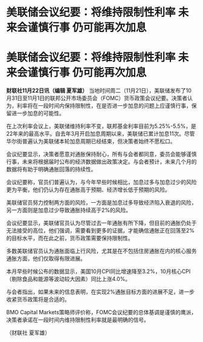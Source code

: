 # 美联储会议纪要：将维持限制性利率 未来会谨慎行事 仍可能再次加息

# 美联储会议纪要：将维持限制性利率 未来会谨慎行事 仍可能再次加息

**财联社11月22日讯（编辑 夏军雄）**
当地时间周二（11月21日），美联储发布了10月31日至11月1日的联邦公开市场委员会（FOMC）货币政策会议纪要。决策者认为，利率将在一段时间内保持限制性，在是否进一步加息的问题上应谨慎行事，保留进一步加息的可能性。

在上次利率会议上，美联储维持利率不变，联邦基金利率目前为5.25%-5.5%，是22年来的最高水平。自去年3月开启加息周期以来，美联储已累计加息11次。尽管华尔街普遍认为美联储本轮加息周期已经结束，但决策者始终不愿松口。

会议纪要显示，决策者愿意对通胀保持耐心，所有与会者都同意，委员会能够谨慎行事，未来将根据届时公布的经济数据做出政策决定。与会者预计，未来几个月的数据将有助于明确通胀回落的持续性。

会议纪要称，官员们普遍认为，与今年早些时候相比，加息过多与加息过少的风险更为平衡，他们仍认为存在通胀高于预期、经济增长低于预期的风险。

美联储官员努力控制两方面的风险，一方面是加息过多导致经济陷入衰退的风险，另一方面则是加息过少导致通胀持续高于2%的风险。

会议纪要显示，美联储官员认为尽管过去一年通胀有所下降，但目前的通胀仍处于无法接受的高位，他们强调，需要看到更多的证据，才能确信通胀正在回落至2%的目标水平，而在此之前，货币政策需要保持限制性。

多数美联储官员认为通胀面临上行风险，尤其是在不包括住房通胀在内的核心服务通胀方面，他们仅取得有限进展。

本月早些时候公布的数据显示，美国10月CPI同比增速降至3.2%，10月核心CPI（剔除食品和能源等波动较大因素）同比上涨4.0%。

与会者指出，如果未来的信息表明，在实现2%通胀目标方面的进展不足，进一步收紧货币政策将是合适的。

BMO Capital Markets策略师评价称，FOMC会议纪要的总体基调是谨慎的鹰派，决策者承诺在一段时间内维持限制性利率就是最明确的信号。

（财联社 夏军雄）

